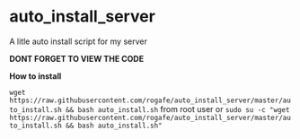 # auto_install_server
A litle auto install script for my server

**DONT FORGET TO VIEW THE CODE**

__How to install__

`wget https://raw.githubusercontent.com/rogafe/auto_install_server/master/auto_install.sh && bash auto_install.sh` from root user 
or  `sudo su -c "wget https://raw.githubusercontent.com/rogafe/auto_install_server/master/auto_install.sh && bash auto_install.sh"`
